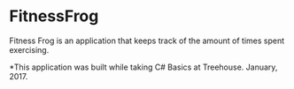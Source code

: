 # FitnessFrog
Fitness Frog is an application that keeps track of the amount of times spent exercising. 

*This application was built while taking C# Basics at Treehouse. January, 2017.
